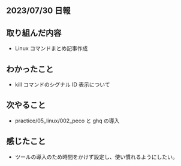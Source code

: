 ## 2023/07/30 日報

## 取り組んだ内容

- Linux コマンドまとめ記事作成

## わかったこと

- kill コマンドのシグナル ID 表示について

## 次やること

- practice/05_linux/002_peco と ghq の導入

## 感じたこと

- ツールの導入のため時間をかけず設定し、使い慣れるようにしたい。
